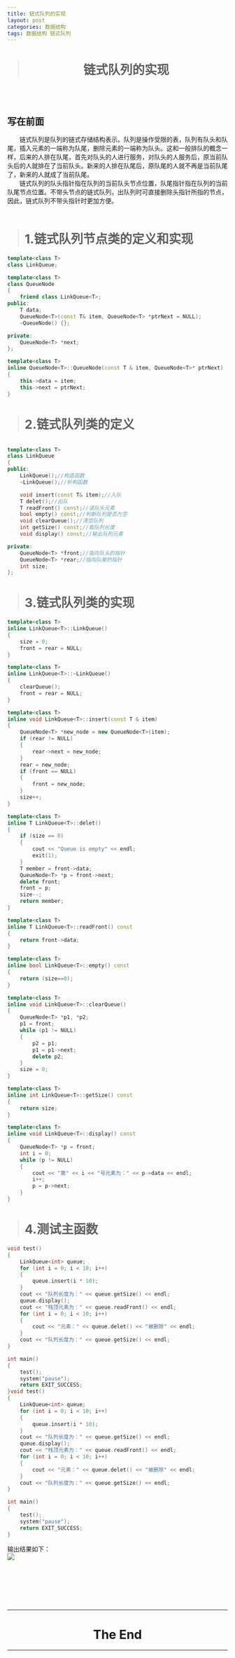 ```yaml
---
title: 链式队列的实现
layout: post
categories: 数据结构
tags: 数据结构 链式队列
---
```

># <center>链式队列的实现<center/>  

<br/>
<br/>


## 写在前面  
&emsp;&emsp;链式队列是队列的链式存储结构表示。队列是操作受限的表，队列有队头和队尾，插入元素的一端称为队尾，删除元素的一端称为队头。这和一般排队的概念一样，后来的人排在队尾，首先对队头的人进行服务，对队头的人服务后，原当前队头后的人就排在了当前队头。新来的人排在队尾后，原队尾的人就不再是当前队尾了，新来的人就成了当前队尾。  
&emsp;&emsp;链式队列的队头指针指在队列的当前队头节点位置，队尾指针指在队列的当前队尾节点位置。不带头节点的链式队列，出队列时可直接删除头指针所指的节点，因此，链式队列不带头指针时更加方便。  
<br />

># 1.链式队列节点类的定义和实现   


```c++
template<class T>
class LinkQueue;

template<class T>
class QueueNode
{
	friend class LinkQueue<T>;
public:
	T data;
	QueueNode<T>(const T& item, QueueNode<T> *ptrNext = NULL);
	~QueueNode() {};

private:
	QueueNode<T> *next;
};

template<class T>
inline QueueNode<T>::QueueNode(const T & item, QueueNode<T>* ptrNext)
{
	this->data = item;
	this->next = ptrNext;
}
````
># 2.链式队列类的定义   

```c++

template<class T>
class LinkQueue
{
public:
	LinkQueue();//构造函数
	~LinkQueue();//析构函数

	void insert(const T& item);//入队
	T delet();//出队
	T readFront() const;//读队头元素
	bool empty() const;//判断队列是否为空
	void clearQueue();//清空队列
	int getSize() const;//取队列长度
	void display() const;//输出队列元素

private:
	QueueNode<T> *front;//指向队头的指针
	QueueNode<T> *rear;//指向队尾的指针
	int size;
};
````


># 3.链式队列类的实现  


```c++
template<class T>
inline LinkQueue<T>::LinkQueue()
{
	size = 0;
	front = rear = NULL;
}

template<class T>
inline LinkQueue<T>::~LinkQueue()
{
	clearQueue();
	front = rear = NULL;
}

template<class T>
inline void LinkQueue<T>::insert(const T & item)
{
	QueueNode<T> *new_node = new QueueNode<T>(item);
	if (rear != NULL)
	{
		rear->next = new_node;
	}
	rear = new_node;
	if (front == NULL)
	{
		front = new_node;
	}
	size++;
}

template<class T>
inline T LinkQueue<T>::delet()
{
	if (size == 0)
	{
		cout << "Queue is empty" << endl;
		exit(1);
	}
	T member = front->data;
	QueueNode<T> *p = front->next;
	delete front;
	front = p;
	size--;
	return member;
}

template<class T>
inline T LinkQueue<T>::readFront() const
{
	return front->data;
}

template<class T>
inline bool LinkQueue<T>::empty() const
{
	return (size==0);
}

template<class T>
inline void LinkQueue<T>::clearQueue()
{
	QueueNode<T> *p1, *p2;
	p1 = front;
	while (p1 != NULL)
	{
		p2 = p1;
		p1 = p1->next;
		delete p2;
	}
	size = 0;
}

template<class T>
inline int LinkQueue<T>::getSize() const
{
	return size;
}

template<class T>
inline void LinkQueue<T>::display() const
{
	QueueNode<T> *p = front;
	int i = 0;
	while (p != NULL)
	{
		cout << "第" << i << "号元素为：" << p->data << endl;
		i++;
		p = p->next;
	}
}

```


># 4.测试主函数   

```c++
void test()
{
	LinkQueue<int> queue;
	for (int i = 0; i < 10; i++)
	{
		queue.insert(i * 10);
	}
	cout << "队列长度为：" << queue.getSize() << endl;
	queue.display();
	cout << "栈顶元素为：" << queue.readFront() << endl;
	for (int i = 0; i < 10; i++)
	{
		cout << "元素：" << queue.delet() << "被删除" << endl;
	}
	cout << "队列长度为：" << queue.getSize() << endl;
}

int main()
{
	test();
	system("pause");
	return EXIT_SUCCESS;
}void test()
{
	LinkQueue<int> queue;
	for (int i = 0; i < 10; i++)
	{
		queue.insert(i * 10);
	}
	cout << "队列长度为：" << queue.getSize() << endl;
	queue.display();
	cout << "栈顶元素为：" << queue.readFront() << endl;
	for (int i = 0; i < 10; i++)
	{
		cout << "元素：" << queue.delet() << "被删除" << endl;
	}
	cout << "队列长度为：" << queue.getSize() << endl;
}

int main()
{
	test();
	system("pause");
	return EXIT_SUCCESS;
}
````

输出结果如下：  
![](https://i.imgur.com/NmtLrOb.png)   


<br/><br/><br/><br/><br/>

-------------------------------------
# <center>The End<center/>  
-------------------------------------